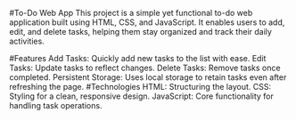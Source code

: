 #To-Do Web App
This project is a simple yet functional to-do web application built using HTML, CSS, and JavaScript. It enables users to add, edit, and delete tasks, helping them stay organized and track their daily activities.

#Features
Add Tasks: Quickly add new tasks to the list with ease.
Edit Tasks: Update tasks to reflect changes.
Delete Tasks: Remove tasks once completed.
Persistent Storage: Uses local storage to retain tasks even after refreshing the page.
#Technologies
HTML: Structuring the layout.
CSS: Styling for a clean, responsive design.
JavaScript: Core functionality for handling task operations.
